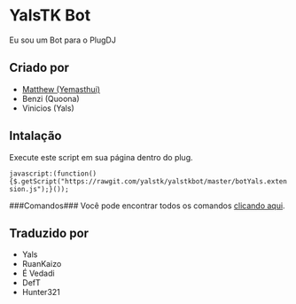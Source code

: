 # YalsTK Bot
Eu sou um Bot para o PlugDJ

Criado por
-----
 - [Matthew (Yemasthui)](https://github.com/Yemasthui)
 - Benzi (Quoona)
 - Vinicios (Yals)

Intalação
-----
Execute este script em sua página dentro do plug.

`javascript:(function(){$.getScript("https://rawgit.com/yalstk/yalstkbot/master/botYals.extension.js");}());`

###Comandos###
Você pode encontrar todos os comandos [clicando aqui](http://git.io/vTFKE).

Traduzido por
-----
 - Yals
 - RuanKaizo
 - É Vedadi
 - DefT
 - Hunter321